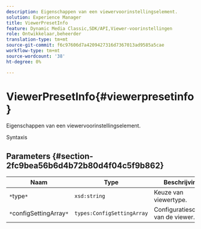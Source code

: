 ```yaml
---
description: Eigenschappen van een viewervoorinstellingselement.
solution: Experience Manager
title: ViewerPresetInfo
feature: Dynamic Media Classic,SDK/API,Viewer-voorinstellingen
role: Ontwikkelaar,beheerder
translation-type: tm+mt
source-git-commit: f6c97606d7a4209427316d7367013ad9585a5cae
workflow-type: tm+mt
source-wordcount: '38'
ht-degree: 0%

---
```



# ViewerPresetInfo{#viewerpresetinfo}

Eigenschappen van een viewervoorinstellingselement.

Syntaxis

## Parameters {#section-2fc9bea56b6d4b72b80d4f04c5f9b862}

| Naam | Type | Beschrijving |
|---|---|---|
| `*`type`*` | `xsd:string` | Keuze van viewertype. |
| `*`configSettingArray`*` | `types:ConfigSettingArray` | Configuratiescherm van de viewer. |

